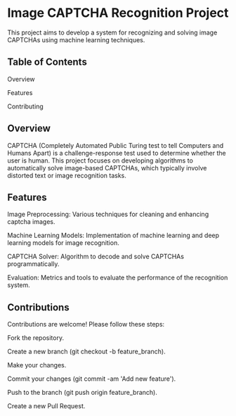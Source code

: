 # Image CAPTCHA Recognition Project

This project aims to develop a system for recognizing and solving image CAPTCHAs using machine learning techniques.

## Table of Contents
Overview

Features

Contributing

## Overview

CAPTCHA (Completely Automated Public Turing test to tell Computers and Humans Apart) is a challenge-response test used to determine whether the user is human. This project focuses on developing algorithms to automatically solve image-based CAPTCHAs, which typically involve distorted text or image recognition tasks.

## Features

Image Preprocessing: Various techniques for cleaning and enhancing captcha images.

Machine Learning Models: Implementation of machine learning and deep learning models for image recognition.

CAPTCHA Solver: Algorithm to decode and solve CAPTCHAs programmatically.

Evaluation: Metrics and tools to evaluate the performance of the recognition system.

## Contributions

Contributions are welcome! Please follow these steps:

Fork the repository.

Create a new branch (git checkout -b feature_branch).

Make your changes.

Commit your changes (git commit -am 'Add new feature').

Push to the branch (git push origin feature_branch).

Create a new Pull Request.

